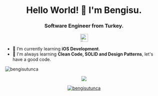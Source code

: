 <h1 align="center">Hello World! 🤚 I'm Bengisu.</h1>
<h3 align="center">Software Engineer from Turkey.</h3>

<p align="center">
<a href="https://www.linkedin.com/in/bengisu-tunca/" target="blank"><img align="center" src="https://cdn.jsdelivr.net/npm/simple-icons@3.0.1/icons/linkedin.svg" alt="bengisu-tunca" height="25" width="25" /></a>
</p>

- 🌱 I’m currently learning **iOS Development**.
- 📝 I'm always learning **Clean Code, SOLID and Design Patterns**, let's have a good code.

<p>&nbsp;<img align="left" src="https://github-readme-stats.vercel.app/api?username=bengisutunca&show_icons=true&locale=en" alt="bengisutunca" /></p>

<p align="center">
  <a href="https://skillicons.dev">
    <img src="https://skillicons.dev/icons?i=swift,git,py,firebase&theme=dark" />
    <p align="center"> <img src="https://komarev.com/ghpvc/?username=bengisutunca&label=Profile%20views&color=0e75b6&style=flat" alt="bengisutunca" /> </p>
  </a>
</p>
